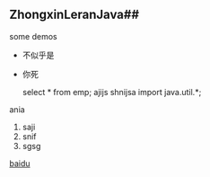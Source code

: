 ## ZhongxinLeranJava##
some demos

- 不似乎是
- 你死



	select * from emp;
	ajijs 
	shnijsa
	import java.util.*;

	
ania 

1. saji
2. snif
3. sgsg

[baidu](www.baidu.com)
	

